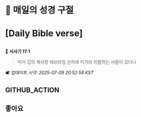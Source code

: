 # 🙏 매일의 성경 구절
# [Daily Bible verse]
##
<!-- START_BIBLE_VERSE -->
📖 **사사기 17:1**
> 미가 집의 제사장 에브라임 산지에 미가라 이름하는 사람이 있더니

🕊️ _업데이트 시각: 2025-07-09 20:52:58 KST_
  <!-- END_BIBLE_VERSE -->
## GITHUB_ACTION
## 좋아요